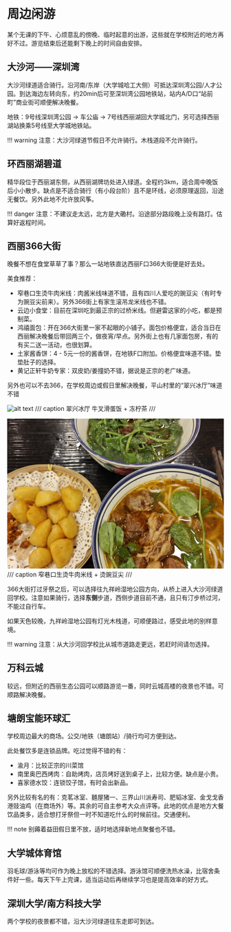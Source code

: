 # 周边闲游

某个无课的下午、心烦意乱的傍晚、临时起意的出游，这些就在学校附近的地方再好不过。游览结束后还能剩下晚上的时间自由安排。

## 大沙河——深圳湾

大沙河绿道适合骑行。沿河南/东岸（大学城哈工大侧）可抵达深圳湾公园/人才公园。到达海边左转向东，约20min后可至深圳湾公园地铁站，站内A/D口“站前町”商业街可顺便解决晚餐。

地铁：9号线深圳湾公园 -> 车公庙 -> 7号线西丽湖回大学城北门，另可选择西丽湖站换乘5号线至大学城地铁站。

!!! warning
    注意：大沙河绿道节假日不允许骑行。木栈道段不允许骑行。

## 环西丽湖碧道

精华段位于西丽湖东侧，从西丽湖牌坊处进入绿道。全程约3km，适合周中晚饭后小小散步。缺点是不适合骑行（有小段台阶）且不是环线，必须原理返回，沿途无餐饮。另外此地不允许放风筝。

!!! danger
    注意：不建议走太远，北方是大磡村。沿途部分路段晚上没有路灯。估算好返程时间。

## 西丽366大街

晚餐不想在食堂草草了事？那么一站地铁直达西丽F口366大街便是好去处。

美食推荐：

- 窄巷口生烫牛肉米线：肉酱米线味道不错，且有四川人爱吃的豌豆尖（有时专为豌豆尖前来）。另外366街上有家生滚吊龙米线也不错。
- 云边小食堂：目前在深圳吃到最正宗的过桥米线。但避雷这家的小吃，都是预制菜。
- 鸿禧面包：开在366大街里一家不起眼的小铺子。面包价格便宜，适合当日在西丽解决晚餐后带回两三个，做夜宵/早点。另外街上也有几家面包房，有的有买二送一活动，也很划算。
- 土家酱香饼：4 - 5元一份的酱香饼，在地铁F口附加。价格便宜味道不错。垫垫肚子的选择。 
- 黄记正轩牛奶专家：双皮奶/姜撞奶不错，据说是正宗的老广味道。

另外也可以不去366，在学校周边或假日里解决晚餐，平山村里的“翠兴冰厅”味道不错

![alt text](image.png)
/// caption
翠兴冰厅 牛叉滑蛋饭 + 冻柠茶
///

![米线](images/窄巷口米线.jpg)
/// caption
窄巷口生烫牛肉米线 + 烫豌豆尖
///

366大街打过牙祭之后，可以选择往九祥岭湿地公园方向，从桥上进入大沙河绿道回学校。注意如果骑行，选择**东侧**步道，西侧步道目前不通，且只有汀步桥过河，不能过自行车。

如果天色较晚，九祥岭湿地公园有灯光木栈道，可顺便路过，感受此地的别样意境。

!!! warning
    注意：从大沙河回学校比从城市道路走更远，若赶时间请勿选择。

## 万科云城

较远，但附近的西丽生态公园可以顺路游览一番，同时云城高楼的夜景也不错。可顺路解决晚餐。

## 塘朗宝能环球汇

学校周边最大的商场。公交/地铁（塘朗站）/骑行均可方便到达。

此处餐饮多是连锁品牌。吃过觉得不错的有：

- 渝月：比较正宗的川菜馆
- 南里奥巴西烤肉：自助烤肉，店员烤好送到桌子上，比较方便。缺点是小贵。
- 喜家德水饺：连锁饺子馆，有时会出新品。

另外比较有名的有：克茗冰室、麺屋猪一、三界山川派寿司、肥韬冰室、金戈戈香港豉油鸡（在商场外）等。其余的可自主参考大众点评等。此地的优点是地方大餐饮品类多，适合想打牙祭但一时不知道吃什么的时候前往。交通便利。

!!! note
    别薅着益田假日里不放，适时地选择新地点聚餐也不错。

## 大学城体育馆

羽毛球/游泳等均可作为晚上放松的不错选择。游泳馆可顺便洗热水澡，比宿舍条件好一些。每天下午上完课，适当运动后再继续学习也是提高效率的好方式。

## 深圳大学/南方科技大学

两个学校的夜景都不错，沿大沙河绿道往东走即可到达。